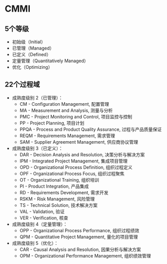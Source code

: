 # CMMI

## 5个等级
* 初始级（Initial）
* 已管理（Managed）
* 已定义（Defined）
* 定量管理（Quantitatively Managed）
* 优化（Optimizing）

## 22个过程域
* 成熟度级别 2（已管理）：
  * CM - Configuration Management, 配置管理
  * MA - Measurement and Analysis, 测量与分析
  * PMC - Project Monitoring and Control, 项目监控与控制
  * PP - Project Planning, 项目计划
  * PPQA - Process and Product Quality Assurance, 过程与产品质量保证
  * REQM - Requirements Management, 需求管理
  * SAM - Supplier Agreement Management, 供应商协议管理
* 成熟度级别 3（已定义）：
  * DAR - Decision Analysis and Resolution, 决策分析与解决方案
  * IPM - Integrated Project Management, 集成项目管理
  * OPD - Organizational Process Definition, 组织过程定义
  * OPF - Organizational Process Focus, 组织过程聚焦
  * OT - Organizational Training, 组织培训
  * PI - Product Integration, 产品集成
  * RD - Requirements Development, 需求开发
  * RSKM - Risk Management, 风险管理
  * TS - Technical Solution, 技术解决方案
  * VAL - Validation, 验证
  * VER - Verification, 核查
* 成熟度级别 4（定量管理）：
  * OPP - Organizational Process Performance, 组织过程绩效
  * QPM - Quantitative Project Management, 量化的项目管理
* 成熟度级别 5（优化）：
  * CAR - Causal Analysis and Resolution, 因果分析与解决方案
  * OPM - Organizational Performance Management, 组织绩效管理
